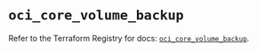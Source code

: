 # `oci_core_volume_backup`

Refer to the Terraform Registry for docs: [`oci_core_volume_backup`](https://registry.terraform.io/providers/hashicorp/oci/7.19.0/docs/resources/core_volume_backup).
